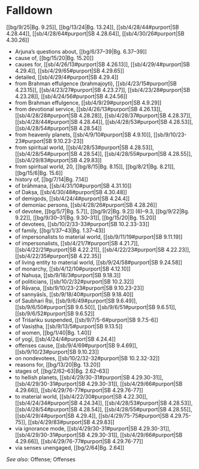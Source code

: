 # Falldown

[[bg/9/25|Bg. 9.25]], [[bg/13/24|Bg. 13.24]], [[sb/4/28/44#purport|SB 4.28.44]], [[sb/4/28/64#purport|SB 4.28.64]], [[sb/4/30/26#purport|SB 4.30.26]]

* Arjuna’s questions about, [[bg/6/37–39|Bg. 6.37–39]]
* cause of, [[bg/15/20|Bg. 15.20]]
* causes for, [[sb/4/26/13#purport|SB 4.26.13]], [[sb/4/29/4#purport|SB 4.29.4]], [[sb/4/29/65#purport|SB 4.29.65]]
* detailed, [[sb/4/29/4#purport|SB 4.29.4]]
* from Brahman effulgence (brahmajoyti), [[sb/4/23/15#purport|SB 4.23.15]], [[sb/4/23/27#purport|SB 4.23.27]], [[sb/4/23/28#purport|SB 4.23.28]], [[sb/4/24/56#purport|SB 4.24.56]]
* from Brahman effulgence, [[sb/4/9/29#purport|SB 4.9.29]]
* from devotional service, [[sb/4/26/13#purport|SB 4.26.13]], [[sb/4/28/28#purport|SB 4.28.28]], [[sb/4/28/37#purport|SB 4.28.37]], [[sb/4/28/44#purport|SB 4.28.44]], [[sb/4/28/53#purport|SB 4.28.53]], [[sb/4/28/54#purport|SB 4.28.54]]
* from heavenly planets, [[sb/4/9/10#purport|SB 4.9.10]], [[sb/9/10/23-23#purport|SB 9.10.23-23]]
* from spiritual world, [[sb/4/28/53#purport|SB 4.28.53]], [[sb/4/28/54#purport|SB 4.28.54]], [[sb/4/28/55#purport|SB 4.28.55]], [[sb/4/29/83#purport|SB 4.29.83]]
* from spiritual world, 20, [[bg/8/15|Bg. 8.15]], [[bg/8/21|Bg. 8.21]], [[bg/15/6|Bg. 15.6]]
* history of, [[bg/7/14|Bg. 7.14]]
* of brāhmaṇa, [[sb/4/31/10#purport|SB 4.31.10]]
* of Dakṣa, [[sb/4/30/48#purport|SB 4.30.48]]
* of demigods, [[sb/4/24/4#purport|SB 4.24.4]]
* of demoniac persons, [[sb/4/28/26#purport|SB 4.28.26]]
* of devotee, [[bg/5/7|Bg. 5.7]], [[bg/9/2|Bg. 9.2]] (6)–9.3, [[bg/9/22|Bg. 9.22]], [[bg/9/30–31|Bg. 9.30–31]], [[bg/15/20|Bg. 15.20]]
* of devotees, [[sb/10/2/33-33#purport|SB 10.2.33-33]]
* of family, [[bg/1/37–43|Bg. 1.37–43]]
* of impersonalists to material world, [[sb/9/11/19#purport|SB 9.11.19]]
* of impersonalists, [[sb/4/21/7#purport|SB 4.21.7]], [[sb/4/22/21#purport|SB 4.22.21]], [[sb/4/22/23#purport|SB 4.22.23]], [[sb/4/22/35#purport|SB 4.22.35]]
* of living entity to material world, [[sb/9/24/58#purport|SB 9.24.58]]
* of monarchy, [[sb/4/12/10#purport|SB 4.12.10]]
* of Nahuṣa, [[sb/9/18/3#purport|SB 9.18.3]]
* of politicians, [[sb/10/2/32#purport|SB 10.2.32]]
* of Rāvaṇa, [[sb/9/10/23-23#purport|SB 9.10.23-23]]
* of sannyāsīs, [[sb/9/18/40#purport|SB 9.18.40]]
* of Saubhari Ṛṣi, [[sb/9/6/49#purport|SB 9.6.49]], [[sb/9/6/50#purport|SB 9.6.50]], [[sb/9/6/51#purport|SB 9.6.51]], [[sb/9/6/52#purport|SB 9.6.52]]
* of Triśaṅku suspended, [[sb/9/7/5-6#purport|SB 9.7.5-6]]
* of Vasiṣṭha, [[sb/9/13/5#purport|SB 9.13.5]]
* of women, [[bg/1/40|Bg. 1.40]]
* of yogī, [[sb/4/24/4#purport|SB 4.24.4]]
* offenses cause, [[sb/9/4/69#purport|SB 9.4.69]], [[sb/9/10/23#purport|SB 9.10.23]]
* on nondevotees, [[sb/10/2/32-32#purport|SB 10.2.32-32]]
* reasons for, [[bg/13/20|Bg. 13.20]]
* stages of, [[bg/2/62–63|Bg. 2.62–63]]
* to hellish planets, [[sb/4/29/30-31#purport|SB 4.29.30-31]], [[sb/4/29/30-31#purport|SB 4.29.30-31]], [[sb/4/29/66#purport|SB 4.29.66]], [[sb/4/29/76-77#purport|SB 4.29.76-77]]
* to material world, [[sb/4/22/30#purport|SB 4.22.30]], [[sb/4/24/34#purport|SB 4.24.34]], [[sb/4/28/53#purport|SB 4.28.53]], [[sb/4/28/54#purport|SB 4.28.54]], [[sb/4/28/55#purport|SB 4.28.55]], [[sb/4/29/4#purport|SB 4.29.4]], [[sb/4/29/75-75#purport|SB 4.29.75-75]], [[sb/4/29/83#purport|SB 4.29.83]]
* via ignorance mode, [[sb/4/29/30-31#purport|SB 4.29.30-31]], [[sb/4/29/30-31#purport|SB 4.29.30-31]], [[sb/4/29/66#purport|SB 4.29.66]], [[sb/4/29/76-77#purport|SB 4.29.76-77]]
* via senses unengaged, [[bg/2/64|Bg. 2.64]]

*See also:* Offense; Offenses
